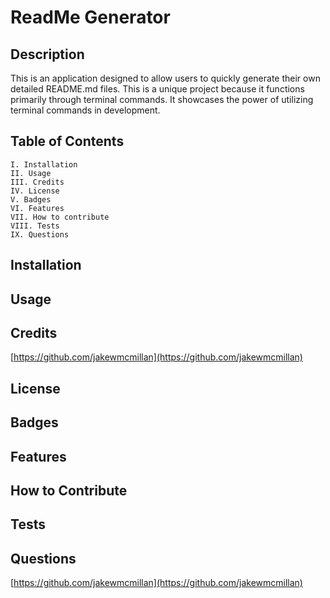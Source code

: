 # ReadMe Generator

## Description
This is an application designed to allow users to quickly generate their own detailed README.md files.  This is a unique project because it functions primarily through terminal commands.  It showcases the power of utilizing terminal commands in development.  
## Table of Contents
    I. Installation
    II. Usage
    III. Credits
    IV. License
    V. Badges
    VI. Features
    VII. How to contribute
    VIII. Tests
    IX. Questions

## Installation

## Usage

## Credits
[https://github.com/jakewmcmillan](https://github.com/jakewmcmillan)
## License

## Badges

## Features

## How to Contribute

## Tests

## Questions
[https://github.com/jakewmcmillan](https://github.com/jakewmcmillan)